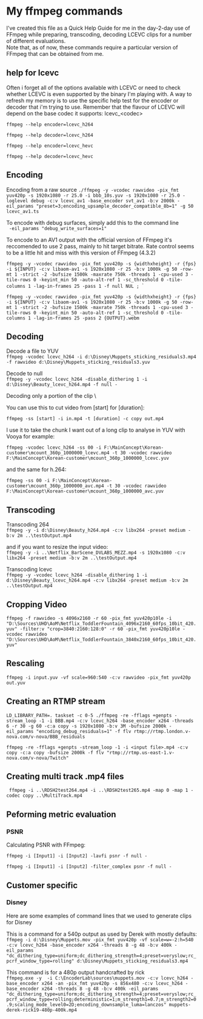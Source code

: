 # My ffmpeg commands 


I've created this file as a Quick Help Guide for me in the day-2-day use of FFmpeg while preparing, transcoding, decoding LCEVC clips for a number of different evaluations. \
Note that, as of now, these commands require a particular version of FFmpeg that can be obtained from me.

## help for lcevc 

Often i forget all of the options available with LCEVC or need to check whether LCEVC is even supported by the binary I'm playing with. A way to refresh my memory is to use the specific help test for the encoder or decoder that i'm trying to use. Remember that the flavour of LCEVC will depend on the base codec it supports: lcevc_\<codec>

`ffmpeg --help encoder=lcevc_h264`

`ffmpeg --help decoder=lcevc_h264`

`ffmpeg --help encoder=lcevc_hevc`

`ffmpeg --help decoder=lcevc_hevc`

## Encoding


Encoding from a raw source
`./ffmpeg -y -vcodec rawvideo -pix_fmt yuv420p -s 1920x1080 -r 25.0 -i bbb_10s.yuv -s 1920x1080 -r 25.0 -loglevel debug -c:v lcevc_av1 -base_encoder svt_av1 -b:v 2000k -eil_params "preset=3;encoding_upsample_decoder_compatible_8b=1" -g 50 lcevc_av1.ts`

To encode with debug surfaces, simply add this to the command line \
` -eil_params "debug_write_surfaces=1"`

To encode to an AV1 output with the official version of FFmpeg it's reccomended to use 2 pass, mainly to hit target bitrate. Rate control seems to be a little hit and miss with this version of FFmpeg (4.3.2)

`ffmpeg -y -vcodec rawvideo -pix_fmt yuv420p -s {widthxheight} -r {fps} -i ${INPUT} -c:v libaom-av1 -s 1920x1080 -r 25 -b:v 1000k -g 50 -row-mt 1 -strict -2 -bufsize 1500k -maxrate 750k -threads 1 -cpu-used 3 -tile-rows 0 -keyint_min 50 -auto-alt-ref 1 -sc_threshold 0 -tile-columns 1 -lag-in-frames 25 -pass 1 -f null NUL ; `\`  

`ffmpeg -y -vcodec rawvideo -pix_fmt yuv420p -s {widthxheight} -r {fps} -i ${INPUT} -c:v libaom-av1 -s 1920x1080 -r 25 -b:v 1000k -g 50 -row-mt 1 -strict -2 -bufsize 1500k -maxrate 750k -threads 1 -cpu-used 3 -tile-rows 0 -keyint_min 50 -auto-alt-ref 1 -sc_threshold 0 -tile-columns 1 -lag-in-frames 25 -pass 2 {OUTPUT}.webm `

## Decoding

Decode a file to YUV \
`ffmpeg -vcodec lcevc_h264 -i d:\Disney\Muppets_sticking_residuals3.mp4 -f rawvideo d:\Disney\Muppets_sticking_residuals3.yuv`

Decode to null \
`ffmpeg -y -vcodec lcevc_h264 -disable_dithering 1 -i d:\Disney\Beauty_lcevc_h264.mp4 -f null -`

Decoding only a portion of the clip \

You can use this to cut video from [start] for [duration]:

`ffmpeg -ss [start] -i in.mp4 -t [duration] -c copy out.mp4`

I use it to take the chunk I want out of a long clip to analyse in YUV with Vooya for example:

`ffmpeg -vcodec lcevc_h264 -ss 00 -i F:\MainConcept\Korean-customer\mcount_360p_1000000_lcevc.mp4 -t 30 -vcodec rawvideo F:\MainConcept\Korean-customer\mcount_360p_1000000_lcevc.yuv`

and the same for h.264:

`ffmpeg -ss 00 -i F:\MainConcept\Korean-customer\mcount_360p_1000000_avc.mp4 -t 30 -vcodec rawvideo F:\MainConcept\Korean-customer\mcount_360p_1000000_avc.yuv`

## Transcoding

Transcoding 264 \
`ffmpeg -y -i d:\Disney\Beauty_h264.mp4 -c:v libx264 -preset medium -b:v 2m ..\testOutput.mp4`

and if you want to resize the input video: \
`ffmpeg -y -i ..\Netflix_BarScene_DVLABS_MEZZ.mp4 -s 1920x1080 -c:v libx264 -preset medium -b:v 2m ..\testOutput.mp4`


Transcoding lcevc \
`ffmpeg -y -vcodec lcevc_h264 -disable_dithering 1 -i d:\Disney\Beauty_lcevc_h264.mp4 -c:v libx264 -preset medium -b:v 2m ..\testOutput.mp4`


## Cropping Video

`ffmpeg -f rawvideo -s 4096x2160 -r 60 -pix_fmt yuv420p10le -i "D:\Sources\UHD\AoM\Netflix_ToddlerFountain_4096x2160_60fps_10bit_420.yuv" -filter:v "crop=3840:2160:128:0" -r 60 -pix_fmt yuv420p10le -vcodec rawvideo "D:\Sources\UHD\AoM\Netflix_ToddlerFountain_3840x2160_60fps_10bit_420.yuv"`


## Rescaling

`ffmpeg -i input.yuv -vf scale=960:540 -c:v rawvideo -pix_fmt yuv420p out.yuv`

## Creating an RTMP stream

`LD_LIBRARY_PATH=. taskset -c 0-5 ./ffmpeg -re -fflags +genpts -stream_loop -1 -i BBB.mp4 -c:v lcevc_h264 -base_encoder x264 -threads 6 -r 30 -g 60 -c:a copy -s 1920x1080 -b:v 3M -bufsize 2000k -eil_params "encoding_debug_residuals=1" -f flv rtmp://rtmp.london.v-nova.com/v-nova/BBB_residuals`

`ffmpeg -re -fflags +genpts -stream_loop -1 -i <input file>.mp4 -c:v copy -c:a copy -bufsize 2000k -f flv "rtmp://rtmp.us-east-1.v-nova.com/v-nova/Twitch"`

## Creating multi track .mp4 files

` ffmpeg -i ..\RDSH2test264.mp4 -i ..\RDSH2test265.mp4 -map 0 -map 1 -codec copy ..\MultiTrack.mp4`

## Peforming metric evaluation

### PSNR
Calculating PSNR with FFmpeg:

`ffmpeg -i [Input1] -i [Input2] -lavfi psnr -f null -`

`ffmpeg -i [Input1] -i [Input2] -filter_complex psnr -f null -`



## Customer specific

### Disney
Here are some examples of command lines that we used to generate clips for Disney

This is a command for a 540p output as used by Derek with mostly defaults:\
`ffmpeg -i d:\Disney\Muppets.mov -pix_fmt yuv420p -vf scale=w=-2:h=540 -c:v lcevc_h264 -base_encoder x264 -threads 8 -g 48 -b:v 400k -eil_params "dc_dithering_type=uniform;dc_dithering_strength=4;preset=veryslow;rc_pcrf_window_type=rolling" d:\Disney\Muppets_sticking_residuals3.mp4`

This command is for a 480p output handcrafted by rick\
`ffmpeg.exe -y  -i C:\EncoderLab\sources\muppets.mov -c:v lcevc_h264 -base_encoder x264 -an -pix_fmt yuv420p -s 856x480 -c:v lcevc_h264 -base_encoder x264 -threads 8 -g 48 -b:v 400k -eil_params "dc_dithering_type=uniform;dc_dithering_strength=4;preset=veryslow;rc_pcrf_window_type=rolling;deterministic=1;m_strength1=0.7;m_strength2=0.9;scaling_mode_level0=2D;encoding_downsample_luma=lanczos" muppets-derek-rick19-480p-400k.mp4`